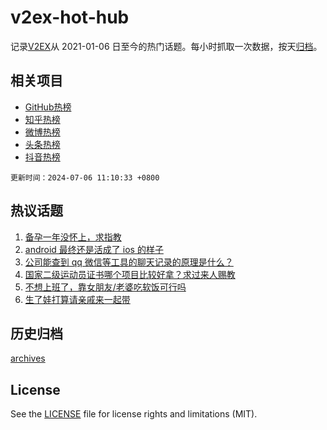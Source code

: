 # v2ex-hot-hub

 记录[V2EX](https://www.v2ex.com/)从 2021-01-06 日至今的热门话题。每小时抓取一次数据，按天[归档](archives)。
 
 ## 相关项目

- [GitHub热榜](https://github.com/lonnyzhang423/github-hot-hub)
- [知乎热榜](https://github.com/lonnyzhang423/zhihu-hot-hub)
- [微博热榜](https://github.com/lonnyzhang423/weibo-hot-hub)
- [头条热榜](https://github.com/lonnyzhang423/toutiao-hot-hub)
- [抖音热榜](https://github.com/lonnyzhang423/douyin-hot-hub)


 `更新时间：2024-07-06 11:10:33 +0800`

## 热议话题

1. [备孕一年没怀上，求指教](https://www.v2ex.com/t/1055069)
1. [android 最终还是活成了 ios 的样子](https://www.v2ex.com/t/1055074)
1. [公司能查到 qq 微信等工具的聊天记录的原理是什么？](https://www.v2ex.com/t/1055098)
1. [国家二级运动员证书哪个项目比较好拿？求过来人赐教](https://www.v2ex.com/t/1055061)
1. [不想上班了，靠女朋友/老婆吃软饭可行吗](https://www.v2ex.com/t/1055216)
1. [生了娃打算请亲戚来一起带](https://www.v2ex.com/t/1055169)

## 历史归档

[archives](archives)

## License

See the [LICENSE](LICENSE) file for license rights and limitations (MIT).
